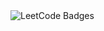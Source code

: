 <img src="https://leetcode-badge-showcase.vercel.app/api?username=Halieeim&theme=github-dark&?" alt="LeetCode Badges"/>
